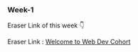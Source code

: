 ### Week-1

Eraser Link of this week 👇

Eraser Link :  [Welcome to Web Dev Cohort](https://app.eraser.io/workspace/aqaTC9ma4qmZ9CDuSriU)

<br>

